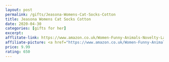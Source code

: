 ```yaml
---
layout: post
permalink: /gifts/Jeasona-Womens-Cat-Socks-Cotton
title: Jeasona Womens Cat Socks Cotton
date: 2020-04-30
categories: [gifts for her]
excerpt: 
afflitate-link: https://www.amazon.co.uk/Women-Funny-Animals-Novelty-Ladies/dp/B07C1XPLQQ/ref=as_li_ss_tl?crid=1GRGS72UCZW3L&dchild=1&keywords=gifts+for+her&qid=1588266561&sprefix=gifts,aps,144&sr=8-6&linkCode=ll1&tag=jeleero-21&linkId=de21790d4a968b1dbe31b058955c3d85
affiliate-picture: <a href="https://www.amazon.co.uk/Women-Funny-Animals-Novelty-Ladies/dp/B07C1XPLQQ/ref=as_li_ss_il?crid=1GRGS72UCZW3L&dchild=1&keywords=gifts+for+her&qid=1588266561&sprefix=gifts,aps,144&sr=8-6&linkCode=li3&tag=jeleero-21&linkId=1313429e6d4661945d078b29be85d8cf" target="_blank"><img border="0" src="//ws-eu.amazon-adsystem.com/widgets/q?_encoding=UTF8&ASIN=B07C1XPLQQ&Format=_SL250_&ID=AsinImage&MarketPlace=GB&ServiceVersion=20070822&WS=1&tag=jeleero-21" ></a><img src="https://ir-uk.amazon-adsystem.com/e/ir?t=jeleero-21&l=li3&o=2&a=B07C1XPLQQ" width="1" height="1" border="0" alt="" style="border:none !important; margin:0px !important;" />
price: 9.99
rating: 650
---
```


